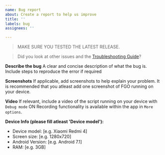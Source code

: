 ```yaml
---
name: Bug report
about: Create a report to help us improve
title: ''
labels: bug
assignees: ''

---
```


> MAKE SURE YOU TESTED THE LATEST RELEASE.

> Did you look at other issues and the [Troubleshooting Guide](https://github.com/MathewSachin/Fate-Grand-Automata/wiki/Troubleshooting)?

**Describe the bug**
A clear and concise description of what the bug is.
Include steps to reproduce the error if required

**Screenshots**
If applicable, add screenshots to help explain your problem.
It is recommended that you atleast add one screenshot of FGO running on your device.

**Video**
If relevant, include a video of the script running on your device with `Debug mode` ON
Recording functionality is available within the app in `More options`.

**Device Info (please fill atleast 'Device model'):**
 - Device model: [e.g. Xiaomi Redmi 4]
 - Screen size: [e.g. 1280x720]
 - Android Version: [e.g. Android 7.1]
 - RAM: [e.g. 3GB]